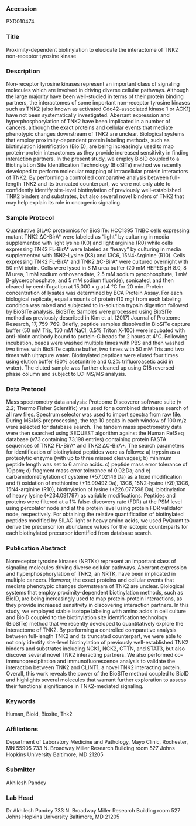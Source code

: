 ### Accession
PXD010474

### Title
Proximity-dependent biotinylation to elucidate the interactome of TNK2 non-receptor tyrosine kinase

### Description
Non-receptor tyrosine kinases represent an important class of signaling molecules which are involved in driving diverse cellular pathways. Although the large majority have been well-studied in terms of their protein binding partners, the interactomes of some important non-receptor tyrosine kinases such as TNK2 (also known as activated Cdc42-associated kinase 1 or ACK1) have not been systematically investigated. Aberrant expression and hyperphosphorylation of TNK2 have been implicated in a number of cancers, although the exact proteins and cellular events that mediate phenotypic changes downstream of TNK2 are unclear. Biological systems that employ proximity-dependent protein labeling methods, such as biotinylation identification (BioID), are being increasingly used to map protein-protein interactomes as they provide increased sensitivity in finding interaction partners. In the present study, we employ BioID coupled to a Biotinylation Site Identification Technology (BioSITe) method we recently developed to perform molecular mapping of intracellular protein interactors of TNK2. By performing a controlled comparative analysis between full-length TNK2 and its truncated counterpart, we were not only able to confidently identify site-level biotinylation of previously well-established TNK2 binders and substrates, but also several novel binders of TNK2 that may help explain its role in oncogenic signaling.

### Sample Protocol
Quantitative SILAC proteomics for BioSITe: HCC1395 TNBC cells expressing mutant TNK2 ΔC-BirA* were labeled as “light” by culturing in media supplemented with light lysine (K0) and light arginine (R0) while cells expressing TNK2 FL-BirA* were labeled as “heavy” by culturing in media supplemented with 15N2-Lysine (K8) and 13C6, 15N4-Arginine (R10). Cells expressing TNK2 FL-BirA* and TNK2 ΔC-BirA* were cultured overnight with 50 mM biotin. Cells were lysed in 8 M urea buffer (20 mM HEPES pH 8.0, 8 M urea, 1 mM sodium orthovanadate, 2.5 mM sodium pyrophosphate, 1 mM β-glycerophosphate, and 5 mM sodium fluoride), sonicated, and then cleared by centrifugation at 15,000 x g at 4 °C for 20 min. Protein concentration of lysates was determined by BCA Protein Assay. For each biological replicate, equal amounts of protein (10 mg) from each labeling condition was mixed and subjected to in-solution trypsin digestion followed by BioSITe analysis. BioSITe: Samples were processed using BioSITe method as previously described in Kim et al. (2017) Journal of Proteome Research, 17, 759-769. Briefly, peptide samples dissolved in BioSITe capture buffer (50 mM Tris, 150 mM NaCl, 0.5% Triton X-100) were incubated with anti-biotin antibody bound to protein-G beads for 2 hours at 4°C. Following incubation, beads were washed multiple times with PBS and then washed two times with BioSITe capture buffer, two times with 50 mM Tris and two times with ultrapure water. Biotinylated peptides were eluted four times using elution buffer (80% acetonitrile and 0.2% trifluoroacetic acid in water). The eluted sample was further cleaned up using C18 reversed-phase column and subject to LC-MS/MS analysis.

### Data Protocol
Mass spectrometry data analysis: Proteome Discoverer software suite (v 2.2; Thermo Fisher Scientific) was used for a combined database search of all raw files. Spectrum selector was used to import spectra from raw file. During MS/MS preprocessing, the top 10 peaks in each window of 100 m/z were selected for database search. The tandem mass spectrometry data were then searched using SEQUEST algorithm against the Human RefSeq database (v73 containing 73,198 entries) containing protein FASTA sequences of TNK2 FL-BirA* and TNK2 ΔC-BirA*. The search parameters for identification of biotinylated peptides were as follows: a) trypsin as a proteolytic enzyme (with up to three missed cleavages); b) minimum peptide length was set to 6 amino acids. c) peptide mass error tolerance of 10 ppm; d) fragment mass error tolerance of 0.02 Da; and e) carbamidomethylation of cysteine (+57.02146 Da) as a fixed modification and f) oxidation of methionine (+15.99492 Da), 13C6, 15N2-lysine (K8),13C6, 15N4-arginine (R10), biotinylation of lysine (+226.077598 Da), biotinylation of heavy lysine (+234.091797) as variable modifications. Peptides and proteins were filtered at a 1% false-discovery rate (FDR) at the PSM level using percolator node and at the protein level using protein FDR validator node, respectively. For obtaining the relative quantification of biotinylated peptides modified by SILAC light or heavy amino acids, we used PyQuant to derive the precursor ion abundance values for the isotopic counterparts for each biotinylated precursor identified from database search.

### Publication Abstract
Nonreceptor tyrosine kinases (NRTKs) represent an important class of signaling molecules driving diverse cellular pathways. Aberrant expression and hyperphosphorylation of TNK2, an NRTK, have been implicated in multiple cancers. However, the exact proteins and cellular events that mediate phenotypic changes downstream of TNK2 are unclear. Biological systems that employ proximity-dependent biotinylation methods, such as BioID, are being increasingly used to map protein-protein interactions, as they provide increased sensitivity in discovering interaction partners. In this study, we employed stable isotope labeling with amino acids in cell culture and BioID coupled to the biotinylation site identification technology (BioSITe) method that we recently developed to quantitatively explore the interactome of TNK2. By performing a controlled comparative analysis between full-length TNK2 and its truncated counterpart, we were able to not only identify site-level biotinylation of previously well-established TNK2 binders and substrates including NCK1, NCK2, CTTN, and STAT3, but also discover several novel TNK2 interacting partners. We also performed co-immunoprecipitation and immunofluorescence analysis to validate the interaction between TNK2 and CLINT1, a novel TNK2 interacting protein. Overall, this work reveals the power of the BioSITe method coupled to BioID and highlights several molecules that warrant further exploration to assess their functional significance in TNK2-mediated signaling.

### Keywords
Human, Bioid, Biosite, Tnk2

### Affiliations
Department of Laboratory Medicine and Pathology, Mayo Clinic, Rochester, MN 55905
733 N. Broadway Miller Research Building room 527 Johns Hopkins University Baltimore, MD 21205

### Submitter
Akhilesh Pandey

### Lab Head
Dr Akhilesh Pandey
733 N. Broadway Miller Research Building room 527 Johns Hopkins University Baltimore, MD 21205


